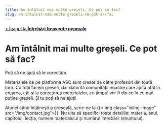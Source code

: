 ```yaml
---
title: Am întâlnit mai multe greșeli. Ce pot să fac?
slug: am-intalnit-mai-multe-greseli-ce-pot-sa-fac
---
```


[< Înapoi la **Întrebări frecvente generale**](/intrebari-frecvente-generale/)

# Am întâlnit mai multe greșeli. Ce pot să fac?

Poți să ne ajuți să le corectăm.

Materialele de pe platforma ASQ sunt create de către profesori din toată țara. Cu toții facem greșeli, dar datorită comunității noastre care ajută atât la crearea, cât și la corectarea materialelor, cu timpul vor fi din ce în ce mai puține greșeli. Și tu poți să ne ajuți!

Atunci când întâlnești o greșeală, scrie-ne la {{< img class="inline-image" src="/img/contact.jpg">}}. Nu uita să specifici toate detaliile: materia, anul, capitolul, lecția, numele materialului și numărul întrebării (enunțului).

